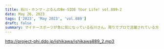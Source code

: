 ```yaml
---
title: 石川・ホンマ・ぶるんのBe-SIDE Your Life! vol.889-2
date: May 26, 2023
tags: ['2023', 'May 2023', 'vol.889']
draft: false
summary: マイナースポーツが急に気になっている石川さん。周りでプロで活躍されている方はいますか？
---
```


http://project-phi.ddo.jp/ishikawa/ishikawa889_2.mp3
